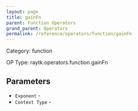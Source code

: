 ```yaml
---
layout: page
title: gainFn
parent: Function Operators
grand_parent: Operators
permalink: /reference/operators/function/gainFn
---
```


Category: function

OP Type: raytk.operators.function.gainFn

## Parameters

* `Exponent` - 
* `Context Type` -
